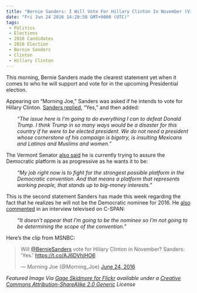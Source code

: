 ```yaml
---
title: "Bernie Sanders: I Will Vote For Hillary Clinton In November (Video)"
date: "Fri Jun 24 2016 14:20:58 GMT+0000 (UTC)"
tags: 
 - Politics
 - Elections
 - 2016 Candidates
 - 2016 Election
 - Bernie Sanders
 - Clinton
 - Hillary Clinton
---
```

<p><!-- Quick Adsense WordPress Plugin: http://quicksense.net/ --></p><p>This morning, Bernie Sanders made the clearest statement yet when it comes to who he will support and vote for in the upcoming Presidential election.</p><p>Appearing on &#x201C;Morning Joe,&#x201D; Sanders was asked if he intends to vote for Hillary Clinton. <a href="https://twitter.com/Morning_Joe/status/746304930412040192" onclick="__gaTracker(&apos;send&apos;, &apos;event&apos;, &apos;outbound-article&apos;, &apos;https://twitter.com/Morning_Joe/status/746304930412040192&apos;, &apos;Sanders replied&apos;);" target="_blank">Sanders replied</a>, &#x201C;Yes,&#x201D; and then added:</p><p style="padding-left: 30px;"><em>&#x201C;The issue here is I&#x2019;m going to do everything I can to defeat Donald Trump. I think Trump in so many ways would be a disaster for this country if he were to be elected president. We do not need a president whose cornerstone of his campaign is bigotry, is insulting Mexicans and Latinos and Muslims and women.&#x201D;</em></p><p>The Vermont Senator <a href="https://twitter.com/Morning_Joe/status/746304930412040192?ref_src=twsrc%5Etfw" onclick="__gaTracker(&apos;send&apos;, &apos;event&apos;, &apos;outbound-article&apos;, &apos;https://twitter.com/Morning_Joe/status/746304930412040192?ref_src=twsrc%5Etfw&apos;, &apos;also said&apos;);" target="_blank">also said</a> he is currently trying to assure the Democratic platform is as progressive as he wants it to be:</p><p style="padding-left: 30px;"><em>&#x201C;My job right now is to fight for the strongest possible platform in the Democratic convention. And that means a platform that represents working people, that stands up to big-money interests.&#x201D;</em></p><p>This is the second statement Sanders has made this week regarding the fact that he realizes he will not be the Democratic nominee for 2016. He <a href="http://www.liberalamerica.org/2016/06/22/breaking-bernie-sanders-admits-campaign-video/" target="_blank">also commented</a>&#xA0;in an interview televised on C-SPAN:</p><p style="padding-left: 30px;"><em>&#x201C;It doesn&#x2019;t appear that I&#x2019;m going to be the nominee so I&#x2019;m not going to be determining the scope of the convention.&#x201D;</em></p><p>Here&#x2019;s the clip from MSNBC:</p><p><!-- Quick Adsense WordPress Plugin: http://quicksense.net/ --></p><blockquote class="twitter-tweet" data-width="500"><p lang="en" dir="ltr">Will <a href="https://twitter.com/BernieSanders" onclick="__gaTracker(&apos;send&apos;, &apos;event&apos;, &apos;outbound-article&apos;, &apos;https://twitter.com/BernieSanders&apos;, &apos;@BernieSanders&apos;);">@BernieSanders</a> vote for Hillary Clinton in November? Sanders: &apos;Yes.&apos; <a href="https://t.co/AJ6DVhjHO6" onclick="__gaTracker(&apos;send&apos;, &apos;event&apos;, &apos;outbound-article&apos;, &apos;https://t.co/AJ6DVhjHO6&apos;, &apos;https://t.co/AJ6DVhjHO6&apos;);">https://t.co/AJ6DVhjHO6</a></p>
<p>&#x2014; Morning Joe (@Morning_Joe) <a href="https://twitter.com/Morning_Joe/status/746304930412040192" onclick="__gaTracker(&apos;send&apos;, &apos;event&apos;, &apos;outbound-article&apos;, &apos;https://twitter.com/Morning_Joe/status/746304930412040192&apos;, &apos;June 24, 2016&apos;);">June 24, 2016</a></p></blockquote><p><script async src="//platform.twitter.com/widgets.js" charset="utf-8"></script></p><p><em>Featured Image Via <a href="https://www.flickr.com/photos/gageskidmore/19197596204" onclick="__gaTracker(&apos;send&apos;, &apos;event&apos;, &apos;outbound-article&apos;, &apos;https://www.flickr.com/photos/gageskidmore/19197596204&apos;, &apos;Gage Skidmore for Flickr&apos;);" target="_blank">Gage Skidmore for Flickr</a> available under a <a href="https://creativecommons.org/licenses/by-sa/2.0/" onclick="__gaTracker(&apos;send&apos;, &apos;event&apos;, &apos;outbound-article&apos;, &apos;https://creativecommons.org/licenses/by-sa/2.0/&apos;, &apos;Creative Commons Attribution-ShareAlike 2.0 Generic&apos;);" target="_blank">Creative Commons Attribution-ShareAlike 2.0 Generic</a> License</em></p><div style="font-size:0px;height:0px;line-height:0px;margin:0;padding:0;clear:both"></div>